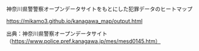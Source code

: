 神奈川県警警察オープンデータサイトをもとにした犯罪データのヒートマップ

https://mikamo3.github.io/kanagawa_map/output.html


出典：神奈川県警察オープンデータサイト（https://www.police.pref.kanagawa.jp/mes/mesd0145.htm）

